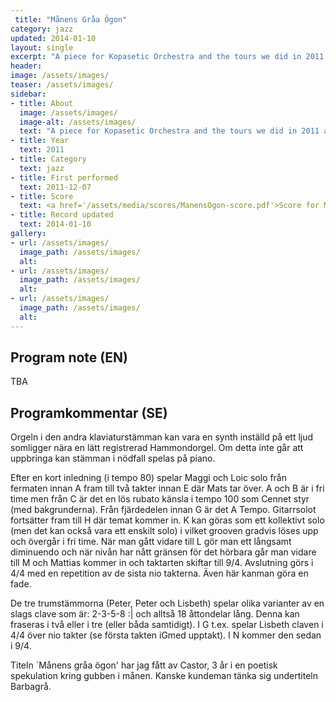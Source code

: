```yaml
---
 title: "Månens Gråa Ögon"
category: jazz
updated: 2014-01-10
layout: single
excerpt: "A piece for Kopasetic Orchestra and the tours we did in 2011 and 2012."
header: 
image: /assets/images/
teaser: /assets/images/
sidebar:
- title: About
  image: /assets/images/
  image-alt: /assets/images/
  text: "A piece for Kopasetic Orchestra and the tours we did in 2011 and 2012."
- title: Year
  text: 2011
- title: Category
  text: jazz
- title: First performed
  text: 2011-12-07
- title: Score
  text: <a href='/assets/media/scores/ManensOgon-score.pdf'>Score for Månens Gråa Ögon</a>
- title: Record updated
  text: 2014-01-10
gallery:
- url: /assets/images/
  image_path: /assets/images/
  alt: 
- url: /assets/images/
  image_path: /assets/images/
  alt: 
- url: /assets/images/
  image_path: /assets/images/
  alt: 
---
```

<h2>Program note (EN)</h2>
TBA
<h2>Programkommentar (SE)</h2>
Orgeln i den andra klaviaturstämman kan vara en synth inställd på ett ljud somligger nära en lätt
registrerad Hammondorgel. Om detta inte går att uppbringa kan stämman i nödfall spelas på
piano.
</p>
<p>
Efter en kort inledning (i tempo 80) spelar Maggi och Loic solo från fermaten innan A fram till två
takter innan E där Mats tar över. A och B är i fri time men från C är det en lös rubato känsla i tempo
100 som Cennet styr (med bakgrunderna). Från fjärdedelen innan G är det A Tempo. Gitarrsolot
fortsätter fram till H där temat kommer in. K kan göras som ett kollektivt solo (men det kan också
vara ett enskilt solo) i vilket grooven gradvis löses upp och övergår i fri time. När man gått vidare
till L gör man ett långsamt diminuendo och när nivån har nått gränsen för det hörbara går man
vidare till M och Mattias kommer in och taktarten skiftar till 9/4. Avslutning görs i 4/4 med en
repetition av de sista nio takterna. Även här kanman göra en fade.
</p>
<p>
De tre trumstämmorna (Peter, Peter och Lisbeth) spelar olika varianter av en slags clave som är:
2-3-5-8 :| och alltså 18 åttondelar lång. Denna kan fraseras i två eller i tre (eller båda samtidigt). I
G t.ex. spelar Lisbeth claven i 4/4 över nio takter (se första takten iGmed upptakt). I N kommer
den sedan i 9/4.
</p>
<p>
Titeln `Månens gråa ögon' har jag fått av Castor, 3 år i en poetisk spekulation kring gubben i
månen. Kanske kundeman tänka sig undertiteln Barbagrå.


